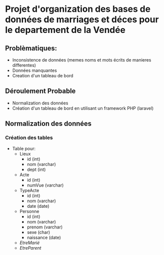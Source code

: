 # Projet d'organization des bases de données de marriages et déces pour le departement de la Vendée

## Problèmatiques:
* Inconsistence de données (memes noms et mots écrits de manieres differentes)
* Données manquantes
* Creation d'un tableau de bord

## Déroulement Probable
* Normalization des données
* Création d'un tableau de bord en utilisant un framework PHP (laravel)

## Normalization des données
### Création des tables
* Table pour:
    * Lieux
        * id (int)
        * nom (varchar)
        * dept (int)
    * Acte
        * id (int)
        * numVue (varchar)
    * TypeActe
        * id (int)
        * nom (varchar)
        * date (date)
    * Personne
        * id (int)
        * nom (varchar)
        * prenom (varchar)
        * sexe (char)
        * naissance (date)
    * *EtreMarié*
    * *EtreParent*